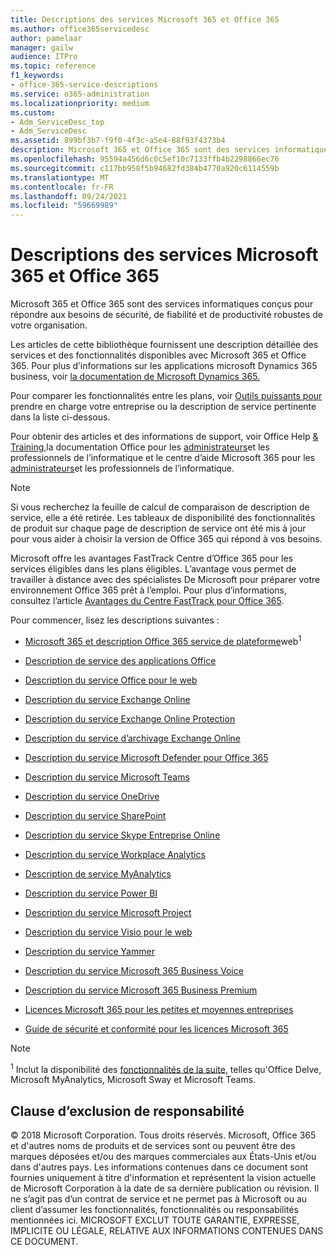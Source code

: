 ```yaml
---
title: Descriptions des services Microsoft 365 et Office 365
ms.author: office365servicedesc
author: pamelaar
manager: gailw
audience: ITPro
ms.topic: reference
f1_keywords:
- office-365-service-descriptions
ms.service: o365-administration
ms.localizationpriority: medium
ms.custom:
- Adm_ServiceDesc_top
- Adm_ServiceDesc
ms.assetid: 899bf3b7-f9f0-4f3c-a5e4-88f93f4373b4
description: Microsoft 365 et Office 365 sont des services informatiques conçus pour répondre aux besoins de sécurité, de fiabilité et de productivité robustes de votre organisation.
ms.openlocfilehash: 95594a456d6c0c5ef10c7133ffb4b2298866ec76
ms.sourcegitcommit: c117bb958f5b94682fd384b4770a920c6114559b
ms.translationtype: MT
ms.contentlocale: fr-FR
ms.lasthandoff: 09/24/2021
ms.locfileid: "59669989"
---
```

# <a name="microsoft-365-and-office-365-service-descriptions"></a>Descriptions des services Microsoft 365 et Office 365 

Microsoft 365 et Office 365 sont des services informatiques conçus pour répondre aux besoins de sécurité, de fiabilité et de productivité robustes de votre organisation. 
  
Les articles de cette bibliothèque fournissent une description détaillée des services et des fonctionnalités disponibles avec Microsoft 365 et Office 365. Pour plus d’informations sur les applications microsoft Dynamics 365 business, voir [la documentation de Microsoft Dynamics 365.](/dynamics365/)

Pour comparer les fonctionnalités entre les plans, voir [Outils puissants pour](https://go.microsoft.com/fwlink/?LinkID=799177&amp;clcid=0x409) prendre en charge votre entreprise ou la description de service pertinente dans la liste ci-dessous. 
  
Pour obtenir des articles et des informations de support, voir Office Help [& Training,](https://support.office.com/)la documentation Office pour les [administrateurs](/office/)et les professionnels de l’informatique et le centre d’aide Microsoft 365 pour les [administrateurs](/microsoft-365/)et les professionnels de l’informatique.
  
> [!NOTE]
> Si vous recherchez la feuille de calcul de comparaison de description de service, elle a été retirée. Les tableaux de disponibilité des fonctionnalités de produit sur chaque page de description de service ont été mis à jour pour vous aider à choisir la version de Office 365 qui répond à vos besoins. 
  
Microsoft offre les avantages FastTrack Centre d’Office 365 pour les services éligibles dans les plans éligibles. L’avantage vous permet de travailler à distance avec des spécialistes De Microsoft pour préparer votre environnement Office 365 prêt à l’emploi. Pour plus d’informations, consultez l’article [Avantages du Centre FastTrack pour Office 365](/fasttrack/O365-fasttrack-benefit-for-office-365).
  
Pour commencer, lisez les descriptions suivantes :
  
- [Microsoft 365 et description Office 365 service de plateforme](office-365-platform-service-description/office-365-platform-service-description.md)web<sup>1</sup>

- [Description de service des applications Office](office-applications-service-description/office-applications-service-description.md)

- [Description du service Office pour le web](office-online-service-description/office-online-service-description.md)

- [Description du service Exchange Online](exchange-online-service-description/exchange-online-service-description.md)

- [Description du service Exchange Online Protection](exchange-online-protection-service-description/exchange-online-protection-service-description.md)

- [Description du service d’archivage Exchange Online](exchange-online-archiving-service-description/exchange-online-archiving-service-description.md)

- [Description du service Microsoft Defender pour Office 365](office-365-advanced-threat-protection-service-description.md)

- [Description du service Microsoft Teams](teams-service-description.md)

- [Description du service OneDrive](onedrive-for-business-service-description.md)

- [Description du service SharePoint](sharepoint-online-service-description/sharepoint-online-service-description.md)

- [Description du service Skype Entreprise Online](skype-for-business-online-service-description/skype-for-business-online-service-description.md)

- [Description du service Workplace Analytics](workplace-analytics-service-description.md)

- [Description de service MyAnalytics](mya-service-description.md)

- [Description du service Power BI](power-bi-service-description.md)

- [Description du service Microsoft Project](project-online-service-description/project-online-service-description.md)

- [Description du service Visio pour le web](visio-online-service-description/visio-online-service-description.md)

- [Description du service Yammer](yammer-service-description/yammer-service-description.md)

- [Description du service Microsoft 365 Business Voice](microsoft-365-business-voice-service-description.md)

- [Description du service Microsoft 365 Business Premium](microsoft-365-service-descriptions/microsoft-365-business-service-description.md)

- [Licences Microsoft 365 pour les petites et moyennes entreprises](microsoft-365-service-descriptions/licensing-microsoft-365-in-smb.md)

- [Guide de sécurité et conformité pour les licences Microsoft 365](microsoft-365-service-descriptions/microsoft-365-tenantlevel-services-licensing-guidance/microsoft-365-security-compliance-licensing-guidance.md)


> [!NOTE]
> <sup>1</sup> Inclut la disponibilité des [fonctionnalités de la suite](./office-365-platform-service-description/office-365-suite-features.md), telles qu'Office Delve, Microsoft MyAnalytics, Microsoft Sway et Microsoft Teams.
  
## <a name="disclaimer"></a>Clause d’exclusion de responsabilité

&copy; 2018 Microsoft Corporation. Tous droits réservés. Microsoft, Office 365 et d'autres noms de produits et de services sont ou peuvent être des marques déposées et/ou des marques commerciales aux États-Unis et/ou dans d'autres pays. Les informations contenues dans ce document sont fournies uniquement à titre d'information et représentent la vision actuelle de Microsoft Corporation à la date de sa dernière publication ou révision. Il ne s’agit pas d’un contrat de service et ne permet pas à Microsoft ou au client d’assumer les fonctionnalités, fonctionnalités ou responsabilités mentionnées ici. MICROSOFT EXCLUT TOUTE GARANTIE, EXPRESSE, IMPLICITE OU LÉGALE, RELATIVE AUX INFORMATIONS CONTENUES DANS CE DOCUMENT.
